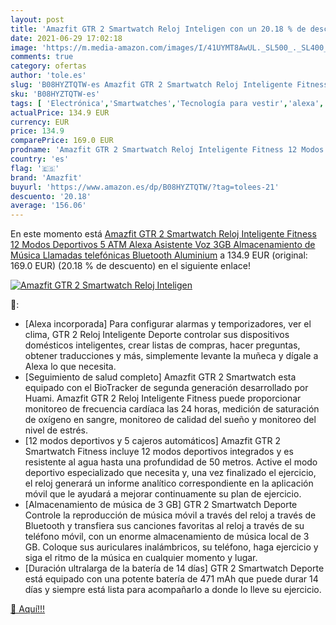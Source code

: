 ```yaml
---
layout: post
title: 'Amazfit GTR 2 Smartwatch Reloj Inteligen con un 20.18 % de descuento'
date: 2021-06-29 17:02:18
image: 'https://m.media-amazon.com/images/I/41UYMT8AwUL._SL500_._SL400_.jpg'
comments: true
category: ofertas
author: 'tole.es'
slug: 'B08HYZTQTW-es Amazfit GTR 2 Smartwatch Reloj Inteligente Fitness 12...'
sku: 'B08HYZTQTW-es'
tags: [ 'Electrónica','Smartwatches','Tecnología para vestir','alexa','amazfit', ]
actualPrice: 134.9 EUR
currency: EUR
price: 134.9
comparePrice: 169.0 EUR
prodname: 'Amazfit GTR 2 Smartwatch Reloj Inteligente Fitness 12 Modos Deportivos 5 ATM Alexa Asistente Voz 3GB Almacenamiento de Música Llamadas telefónicas Bluetooth Aluminium'
country: 'es'
flag: '🇪🇸'
brand: 'Amazfit'
buyurl: 'https://www.amazon.es/dp/B08HYZTQTW/?tag=tolees-21'
descuento: '20.18'
average: '156.06'
---
```


En este momento está [Amazfit GTR 2 Smartwatch Reloj Inteligente Fitness 12 Modos Deportivos 5 ATM Alexa Asistente Voz 3GB Almacenamiento de Música Llamadas telefónicas Bluetooth Aluminium](https://www.amazon.es/dp/B08HYZTQTW/?tag=tolees-21) a 134.9 EUR (original: 169.0 EUR) (20.18 %  de descuento) en el siguiente enlace!

[![Amazfit GTR 2 Smartwatch Reloj Inteligen](https://m.media-amazon.com/images/I/41UYMT8AwUL._SL500_._SL400_.jpg)](https://www.amazon.es/dp/B08HYZTQTW/?tag=tolees-21)

🔎:

- [Alexa incorporada] Para configurar alarmas y temporizadores, ver el clima, GTR 2 Reloj Inteligente Deporte controlar sus dispositivos domésticos inteligentes, crear listas de compras, hacer preguntas, obtener traducciones y más, simplemente levante la muñeca y dígale a Alexa lo que necesita.
- [Seguimiento de salud completo] Amazfit GTR 2 Smartwatch esta equipado con el BioTracker de segunda generación desarrollado por Huami. Amazfit GTR 2 Reloj Inteligente Fitness puede proporcionar monitoreo de frecuencia cardíaca las 24 horas, medición de saturación de oxígeno en sangre, monitoreo de calidad del sueño y monitoreo del nivel de estrés.
- [12 modos deportivos y 5 cajeros automáticos] Amazfit GTR 2 Smartwatch Fitness incluye 12 modos deportivos integrados y es resistente al agua hasta una profundidad de 50 metros. Active el modo deportivo especializado que necesita y, una vez finalizado el ejercicio, el reloj generará un informe analítico correspondiente en la aplicación móvil que le ayudará a mejorar continuamente su plan de ejercicio.
- [Almacenamiento de música de 3 GB] GTR 2 Smartwatch Deporte Controle la reproducción de música móvil a través del reloj a través de Bluetooth y transfiera sus canciones favoritas al reloj a través de su teléfono móvil, con un enorme almacenamiento de música local de 3 GB. Coloque sus auriculares inalámbricos, su teléfono, haga ejercicio y siga el ritmo de la música en cualquier momento y lugar.
- [Duración ultralarga de la batería de 14 días] GTR 2 Smartwatch Deporte está equipado con una potente batería de 471 mAh que puede durar 14 días y siempre está lista para acompañarlo a donde lo lleve su ejercicio.

[🛒 Aquí!!!](https://www.amazon.es/dp/B08HYZTQTW/?tag=tolees-21)
